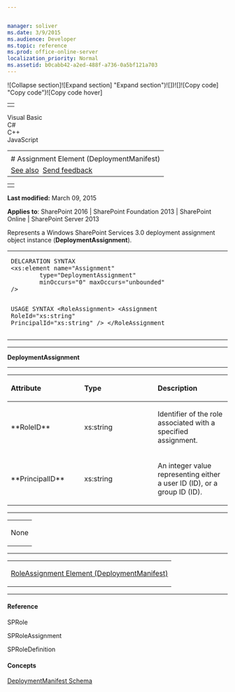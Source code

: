 ```yaml
---


manager: soliver
ms.date: 3/9/2015
ms.audience: Developer
ms.topic: reference
ms.prod: office-online-server
localization_priority: Normal
ms.assetid: b0cabb42-a2ed-488f-a736-0a5bf121a703
---
```


![Collapse
section]![Expand
section] "Expand section")![]()![])![]![]()![Copy
code] "Copy code")![Copy code
hover]
<table>
<tbody>
<tr class="odd">
<td align="left"></td>
</tr>
</tbody>
</table>

Visual Basic  
C\#  
C++  
JavaScript  

<table>
<tbody>
<tr class="odd">
<td align="left"><span id="runningHeaderText"></span></td>
</tr>
<tr class="even">
<td align="left"># Assignment Element (DeploymentManifest)</td>
</tr>
<tr class="odd">
<td align="left"><a href="#seeAlsoToggle">See also</a>  <span id="headfeedbackarea" class="feedbackhead"><a href="javascript:SubmitFeedback(&#39;docthis@Microsoft.com&#39;,&#39;&#39;,&#39;&#39;,&#39;&#39;,&#39;1.0.18082.1225&#39;,&#39;%0\dThank%20you%20for%20your%20feedback.%20The%20developer%20writing%20teams%20use%20your%20feedback%20to%20improve%20documentation.%20While%20we%20are%20reviewing%20your%20feedback,%20we%20may%20send%20you%20e-mail%20to%20ask%20for%20clarification%20or%20feedback%20on%20a%20solution.%20We%20do%20not%20use%20your%20e-mail%20address%20for%20any%20other%20purpose%20and%20we%20delete%20it%20after%20we%20finish%20our%20review.%0\AFor%20further%20information%20about%20the%20privacy%20policies%20of%20Microsoft,%20please%20see%20http://privacy.microsoft.com/en-us/default.aspx.%0\A%0\d&#39;,&#39;Customer%20feedback&#39;);">Send feedback</a></span></td>
</tr>
</tbody>
</table>

<table>
<colgroup>
<col width="100%" />
</colgroup>
<tbody>
<tr class="odd">
<td align="left"></td>
</tr>
</tbody>
</table>

**Last modified:** March 09, 2015

**Applies to**: SharePoint 2016 | SharePoint Foundation 2013 |
SharePoint Online | SharePoint Server 2013

Represents a Windows SharePoint Services 3.0 deployment assignment
object instance (**DeploymentAssignment**).

<span codelanguage="other"></span>
<table>
<colgroup>
<col width="100%" />
</colgroup>
<tbody>
<tr class="odd">
<td align="left"><pre><code>DELCARATION SYNTAX
&lt;xs:element name=&quot;Assignment&quot; 
        type=&quot;DeploymentAssignment&quot; 
        minOccurs=&quot;0&quot; maxOccurs=&quot;unbounded&quot; 
/&gt;

USAGE SYNTAX
&lt;RoleAssignment&gt;
        &lt;Assignment
                RoleId=&quot;xs:string&quot;
                PrincipalId=&quot;xs:string&quot;
        /&gt;
&lt;/RoleAssignment</code></pre></td>
</tr>
</tbody>
</table>


-----------------------------------------------------------------------------------------------------------------------------------------------------------------------------------------

**DeploymentAssignment**


-----------------------------------------------------------------------------------------------------------------------------------------------------------------------------------------------

<table>
<colgroup>
<col width="33%" />
<col width="33%" />
<col width="33%" />
</colgroup>
<thead>
<tr class="header">
<th align="left"><p>Attribute</p></th>
<th align="left"><p>Type</p></th>
<th align="left"><p>Description</p></th>
</tr>
</thead>
<tbody>
<tr class="odd">
<td align="left"><p>**RoleID**</p></td>
<td align="left"><p>xs:string</p></td>
<td align="left"><p>Identifier of the role associated with a specified assignment.</p></td>
</tr>
<tr class="even">
<td align="left"><p>**PrincipalID**</p></td>
<td align="left"><p>xs:string</p></td>
<td align="left"><p>An integer value representing either a user ID (<span sdata="cer" target="P:Microsoft.SharePoint.SPUser.ID"><span class="nolink">ID</span></span>), or a group ID (<span sdata="cer" target="P:Microsoft.SharePoint.SPGroup.ID"><span class="nolink">ID</span></span>).</p></td>
</tr>
</tbody>
</table>


---------------------------------------------------------------------------------------------------------------------------------------------------------------------------------------------------

<table>
<colgroup>
<col width="100%" />
</colgroup>
<tbody>
<tr class="odd">
<td align="left"><p>None</p></td>
</tr>
</tbody>
</table>


----------------------------------------------------------------------------------------------------------------------------------------------------------------------------------------------------

<table>
<colgroup>
<col width="100%" />
</colgroup>
<tbody>
<tr class="odd">
<td align="left"><p><span sdata="link"><a href="roleassignment-element-deploymentmanifest.md">RoleAssignment Element (DeploymentManifest)</a></span></p></td>
</tr>
</tbody>
</table>


-------------------------------------------------------------------------------------------------------------------------------------------------------------------------------------------

#### Reference

<span sdata="cer" target="T:Microsoft.SharePoint.SPRole"><span
class="nolink">SPRole</span></span>

<span sdata="cer" target="T:Microsoft.SharePoint.SPRoleAssignment"><span
class="nolink">SPRoleAssignment</span></span>

<span sdata="cer" target="T:Microsoft.SharePoint.SPRoleDefinition"><span
class="nolink">SPRoleDefinition</span></span>

#### Concepts

[DeploymentManifest
Schema](deploymentmanifest-schema.md)</span>








